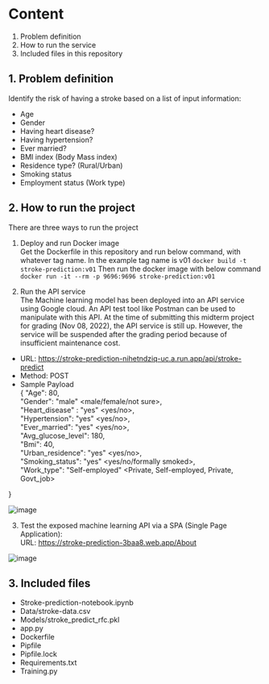 
# Content
1. Problem definition
2. How to run the service
3. Included files in this repository

## 1. Problem definition
Identify the risk of having a stroke based on a list of input information:
 + Age
 + Gender
 + Having heart disease?
 + Having hypertension?
 + Ever married?
 + BMI index (Body Mass index)
 + Residence type? (Rural/Urban)
 + Smoking status
 + Employment status (Work type)

## 2. How to run the project
There are three ways to run the project

1. Deploy and run Docker image  
Get the Dockerfile in this repository and run below command, with whatever tag name. In the example tag name is v01
   ```docker build -t stroke-prediction:v01```
  Then run the docker image with below command
   ```docker run -it --rm -p 9696:9696 stroke-prediction:v01```
    
 
2. Run the API service   
The Machine learning model has been deployed into an API service using Google cloud.
An API test tool like Postman can be used to manipulate with this API.
At the time of submitting this midterm project for grading (Nov 08, 2022), the API service is still up.
However, the service will be suspended after the grading period because of insufficient maintenance cost.

+ URL: https://stroke-prediction-nihetndziq-uc.a.run.app/api/stroke-predict
+ Method: POST
+ Sample Payload  
{
 "Age": 80,<br/> 
 "Gender": "male" <male/female/not sure>, <br/> 
 "Heart_disease" : "yes" <yes/no>,<br/> 
 "Hypertension": "yes"  <yes/no>,<br/> 
 "Ever_married": "yes"  <yes/no>,<br/> 
 "Avg_glucose_level": 180,<br/> 
 "Bmi": 40,<br/> 
 "Urban_residence": "yes" <yes/no>,<br/> 
 "Smoking_status": "yes" <yes/no/formally smoked>,<br/> 
 "Work_type": "Self-employed"  <Private, Self-employed, Private, Govt_job><br/> 
  
}

![image](https://user-images.githubusercontent.com/58269366/200979743-db76f6bc-61dc-4134-9a58-8ed7aa815364.png)


3. Test the exposed machine learning API via a SPA (Single Page Application): <br/>
	URL: https://stroke-prediction-3baa8.web.app/About

![image](https://user-images.githubusercontent.com/58269366/209064573-0fafa259-1da0-44f1-98b3-63ee3bfc22dd.png)
	

## 3. Included files
+ Stroke-prediction-notebook.ipynb
+ Data/stroke-data.csv
+ Models/stroke_predict_rfc.pkl
+ app.py
+ Dockerfile
+ Pipfile
+ Pipfile.lock
+ Requirements.txt
+ Training.py




